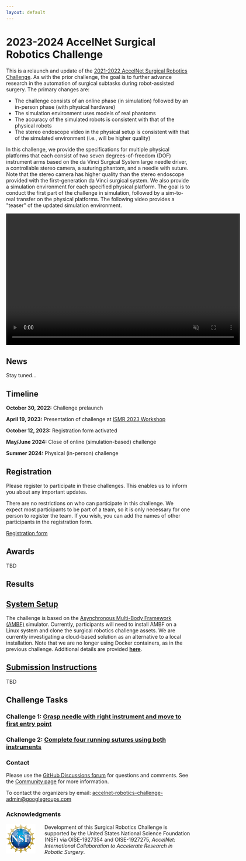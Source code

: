 ```yaml
---
layout: default
---
```


# 2023-2024 AccelNet Surgical Robotics Challenge

This is a relaunch and update of the
[2021-2022 AccelNet Surgical Robotics Challenge](../surgical-robotics-challenge-2021/challenge-2021.md).
As with the prior challenge, the goal is to further advance research in the
automation of surgical subtasks during robot-assisted surgery.
The primary changes are:
  * The challenge consists of an online phase (in simulation) followed by an in-person phase (with physical hardware)
  * The simulation environment uses models of real phantoms
  * The accuracy of the simulated robots is consistent with that of the physical robots
  * The stereo endoscope video in the physical setup is consistent with that of the simulated environment (i.e., will be higher quality)

In this challenge, we provide the specifications for multiple physical platforms that each consist of two
seven degrees-of-freedom (DOF) instrument arms based on the da Vinci Surgical System
large needle driver, a controllable stereo camera,
a suturing phantom, and a needle with suture.
Note that the stereo camera has higher quality than the stereo endoscope provided with
the first-generation da Vinci surgical system.
We also provide a simulation environment for each specified physical platform.
The goal is to conduct the first part of the challenge in simulation, followed by a sim-to-real transfer
on the physical platforms. The following video provides a "teaser" of the updated simulation environment.

<video width="640" height="360" autoplay muted loop>
  <source type="video/mp4" src="/surgical-robotics-challenge-2023/Suturing-AMBF.mp4">
Your browser does not support the video tag.
</video>

## News

Stay tuned...

## Timeline

**October 30, 2022:**  Challenge prelaunch

**April 19, 2023:**  Presentation of challenge at [ISMR 2023 Workshop](https://collaborative-robotics.github.io/ismr-2023-workshop.html)

**October 12, 2023:** Registration form activated

**May/June 2024:** Close of online (simulation-based) challenge

**Summer 2024:** Physical (in-person) challenge

## Registration

Please register to participate in these challenges. This enables us to inform you about any important updates.

There are no restrictions on who can participate in this challenge. We expect most participants to be part of a team,
so it is only necessary for one person to register the team. If you wish, you can add the names of other participants in the registration form.

[Registration form](https://docs.google.com/forms/d/e/1FAIpQLSdDr5al1koaxZd0Xyuf9S1XG3Mvt-V5wlz3Qm-9CyoWjlJb3w/viewform?usp=sf_link)

## Awards

TBD

## Results


## [System Setup](./system-setup.md)

The challenge is based on the [Asynchronous Multi-Body Framework (AMBF)](https://github.com/WPI-AIM/ambf)
simulator.
Currently, participants will need to install AMBF on a Linux system and clone the surgical robotics challenge assets.
We are currently investigating a cloud-based solution as an alternative to a local installation.
Note that we are no longer using Docker containers, as in the previous challenge.
Additional details are provided [**here**](./system-setup.md).

## [Submission Instructions]()

TBD

## Challenge Tasks

### Challenge 1: [Grasp needle with right instrument and move to first entry point](./challenge-1.md)

### Challenge 2: [Complete four running sutures using both instruments](./challenge-2.md)

### Contact

Please use the [GitHub Discussions forum](https://github.com/surgical-robotics-ai/surgical_robotics_challenge/discussions) for questions and comments. See the [Community page]() for more information.

To contact the organizers by email: [accelnet-robotics-challenge-admin@googlegroups.com](mailto:accelnet-robotics-challenge-admin@googlegroups.com)

### Acknowledgments

<p><img src="/images/NSF-logo.png" alt="NSF Logo" style="float:left; width:80px; height:80px; margin-right:25px">
Development of this Surgical Robotics Challenge is supported by the United States National Science Foundation (NSF)
via OISE-1927354 and OISE-1927275, <i>AccelNet: International Collaboration to Accelerate Research in Robotic Surgery</i>.</p>
